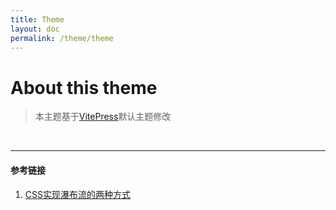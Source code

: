 ```yaml
---
title: Theme
layout: doc
permalink: /theme/theme
---
```


# About this theme

>  本主题基于[VitePress](https://vitepress.dev/)默认主题修改




<br><hr>

#### 参考链接

1. [CSS实现瀑布流的两种方式](https://juejin.cn/post/7011333433318178846)